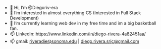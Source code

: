 - 👋 Hi, I’m @Diegoriv-era
- 👀 I’m interested in almost everything CS (Interested in Full Stack Development)
- 🌱 I’m currently learning web dev in my free time and im a big basketball fan.
- 📫  Linkedin: https://www.linkedin.com/in/diego-rivera-4a82451aa/
- 📫  gmail: riveradie@sonoma.edu  |  diego.rivera.srjc@gmail.com

<!---
Diegoriv-era/Diegoriv-era is a ✨ special ✨ repository because its `README.md` (this file) appears on your GitHub profile.
You can click the Preview link to take a look at your changes.
--->
